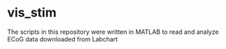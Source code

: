 # vis_stim
The scripts in this repository were written in MATLAB to read and analyze ECoG data downloaded from Labchart 

